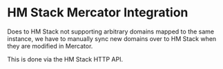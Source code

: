 # HM Stack Mercator Integration

Does to HM Stack not supporting arbitrary domains mapped to the same instance, we have to manually sync new domains over to HM Stack when they are modified in Mercator.

This is done via the HM Stack HTTP API.
